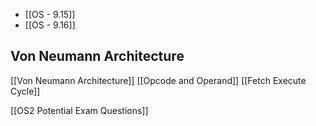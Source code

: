 - [[OS - 9.15]]
- [[OS - 9.16]]

## Von Neumann Architecture
[[Von Neumann Architecture]]
[[Opcode and Operand]]
[[Fetch Execute Cycle]]

[[OS2 Potential Exam Questions]] 